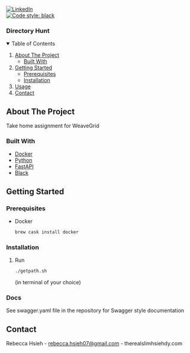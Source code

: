 [![LinkedIn][linkedin-shield]][linkedin-url]
</br>
[![Code style: black](https://img.shields.io/badge/code%20style-black-000000.svg)](https://github.com/psf/black)

### Directory Hunt

<!-- TABLE OF CONTENTS -->
<details open="open">
  <summary>Table of Contents</summary>
  <ol>
    <li>
      <a href="#about-the-project">About The Project</a>
      <ul>
        <li><a href="#built-with">Built With</a></li>
      </ul>
    </li>
    <li>
      <a href="#getting-started">Getting Started</a>
      <ul>
        <li><a href="#prerequisites">Prerequisites</a></li>
        <li><a href="#installation">Installation</a></li>
      </ul>
    </li>
    <li><a href="#usage">Usage</a></li>
    <li><a href="#contact">Contact</a></li>
  </ol>
</details>



<!-- ABOUT THE PROJECT -->
## About The Project

Take home assignment for WeaveGrid 

### Built With

* [Docker](https://www.docker.com/)
* [Python](https://www.python.org/downloads/)
* [FastAPI](https://fastapi.tiangolo.com/)
* [Black](https://github.com/psf/black)

<!-- GETTING STARTED -->
## Getting Started

### Prerequisites

* Docker
  ```sh
  brew cask install docker
  ```

### Installation

1. Run
   ```sh
   ./getpath.sh
   ```
   (in terminal of your choice)

### Docs

See swagger.yaml file in the repository for Swagger style documentation

<!-- CONTACT -->
## Contact

Rebecca Hsieh - rebecca.hsieh07@gmail.com - therealslimhsiehdy.com


<!-- MARKDOWN LINKS & IMAGES -->
<!-- https://www.markdownguide.org/basic-syntax/#reference-style-links -->
[linkedin-shield]: https://img.shields.io/badge/-LinkedIn-black.svg?style=for-the-badge&logo=linkedin&colorB=555
[linkedin-url]: https://linkedin.com/in/therealslimhsiehdy

